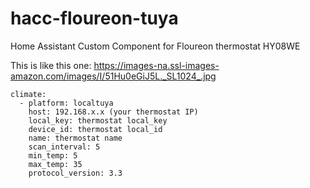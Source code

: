 # hacc-floureon-tuya
Home Assistant Custom Component for Floureon thermostat HY08WE

This is like this one:
https://images-na.ssl-images-amazon.com/images/I/51Hu0eGiJ5L._SL1024_.jpg

```
climate:
  - platform: localtuya
    host: 192.168.x.x (your thermostat IP)
    local_key: thermostat local_key
    device_id: thermostat local_id
    name: thermostat name
    scan_interval: 5
    min_temp: 5
    max_temp: 35
    protocol_version: 3.3
```
